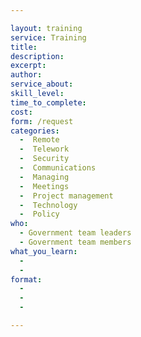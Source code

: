 ```yaml
---

layout: training
service: Training
title: 
description: 
excerpt: 
author: 
service_about: 
skill_level: 
time_to_complete: 
cost: 
form: /request
categories:
  -  Remote
  -  Telework
  -  Security
  -  Communications
  -  Managing
  -  Meetings
  -  Project management
  -  Technology
  -  Policy
who:
  - Government team leaders
  - Government team members
what_you_learn:
  - 
  - 
format:
  - 
  - 
  - 

---
```

